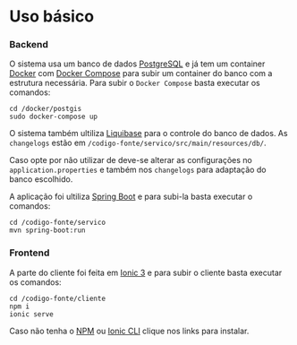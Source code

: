 # Uso básico

### Backend

O sistema usa um banco de dados [PostgreSQL](https://www.postgresql.org/) e já tem um container [Docker](https://www.docker.com/) com [Docker Compose](https://docs.docker.com/compose/) para subir um container do banco com a estrutura necessária.
Para subir o `Docker Compose` basta executar os comandos:

	cd /docker/postgis
	sudo docker-compose up

O sistema também ultiliza [Liquibase](http://www.liquibase.org/) para o controle do banco de dados. As `changelogs` estão em `/codigo-fonte/servico/src/main/resources/db/`.

Caso opte por não utilizar de deve-se alterar as configurações no `application.properties` e também nos `changelogs` para adaptação do banco escolhido.

A aplicação foi ultiliza [Spring Boot](https://projects.spring.io/spring-boot/) e para subi-la basta executar o comandos:

	cd /codigo-fonte/servico
	mvn spring-boot:run

### Frontend

A parte do cliente foi feita em [Ionic 3](https://ionicframework.com/) e para subir o cliente basta executar os comandos:

	cd /codigo-fonte/cliente
	npm i
	ionic serve

Caso não tenha o [NPM](https://www.npmjs.com/get-npm?utm_source=house&utm_medium=homepage&utm_campaign=free%20orgs&utm_term=Install%20npm) ou [Ionic CLI](https://ionicframework.com/getting-started) clique nos links para instalar.
